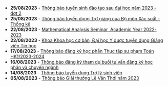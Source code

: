  - **25/08/2023** - [Thông báo tuyển sinh đào tạo sau đại học năm 2023 - đợt 2](https://math.hcmus.edu.vn//tin-tức/tin-giáo-vụ/786-thông-báo-tuyển-sinh-đào-tạo-sau-đại-học-năm-2023-đợt-2)
 - **25/08/2023** - [Thông báo tuyển dụng Trợ giảng của Bộ môn Xác suất - Thống kê](https://math.hcmus.edu.vn//tin-tức/tin-học-bổng-việc-làm/785-tuyen_dung_trgiang_2508)
 - **22/08/2023** - [Mathematical Analysis Seminar   Academic Year 2022-2023](https://math.hcmus.edu.vn//tin-tức/784-mathematical-analysis-seminar%20-academic-year-2022-2023)
 - **22/08/2023** - [Khoa Khoa học cơ bản, Đại học Y dược tuyển dụng Giảng viên Tin học](https://math.hcmus.edu.vn//tin-tức/tin-học-bổng-việc-làm/783-tuyen_dung_gvth_0823)
 - **17/08/2023** - [Thông báo đăng ký học phần Thực tập sư phạm Toán HK1/2023-2024](https://math.hcmus.edu.vn//tin-tức/tin-giáo-vụ/782-thông-báo-đăng-ký-học-phần-thực-tập-sư-phạm-toán-hk1-2023-2024)
 - **16/08/2023** - [Thông báo đăng ký tham dự buổi tư vấn đăng ký học phần và chuyên ngành](https://math.hcmus.edu.vn//tin-tức/tin-giáo-vụ/781-gv-tuvandkhp-0823)
 - **14/08/2023** - [Thông báo tuyển dụng Trợ lý sinh viên](https://math.hcmus.edu.vn//tin-tức/tin-học-bổng-việc-làm/780-tuyendung_t82023_tlsv)
 - **05/08/2023** - [Thông báo Giải thưởng Lê Văn Thới năm 2023](https://math.hcmus.edu.vn//tin-tức/tin-nghiên-cứu/779-thông-báo-giải-thưởng-lê-văn-thới-năm-2023)
